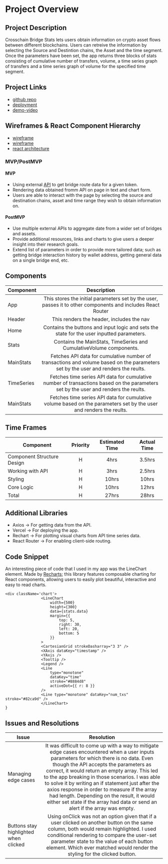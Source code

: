 # Project Overview


## Project Description

Crosschain Bridge Stats lets users obtain information on crypto asset flows between different blockchains. Users can retreive the information by selecting the Source and Destintion chains, the Asset and the time segment. Once the parameters have been set, the app returns three blocks of stats consisting of cumulative number of transfers, volume, a time series graph of transfers and a time series graph of volume for the specified time segment.

## Project Links

- [github repo](https://github.com/guillermoaviles/crosschain-bridging-stats)
- [deployment](https://crosschain-bridging-stats.vercel.app/)
- [demo-video](https://vimeo.com/772207095)

## Wireframes & React Component Hierarchy

- [wireframe](https://github.com/guillermoaviles/crosschain-bridging-stats/blob/MVP/design/Crosschain%20Bridge%20Stats%20Wireframe%201.png)
- [wireframe](https://github.com/guillermoaviles/crosschain-bridging-stats/blob/MVP/design/Crosschain%20Bridge%20Stats%20Wireframe%202.png)
- [react architecture](https://github.com/guillermoaviles/crosschain-bridging-stats/blob/MVP/design/React%20Component%20Hierarchy%20Diagram.png)


### MVP/PostMVP

#### MVP
- Using external [API](https://docs.axelarscan.io/) to get bridge route data for a given token.
- Rendering data obtained fromm API on page in text and chart form. 
- Users are able to interact with the page by selecting the source and destination chains, asset and time range they wish to obtain information on.

#### PostMVP

- Use multiple external APIs to aggregate date from a wider set of bridges and assets.
- Provide additional resources, links and charts to give users a deeper insight into their research goals.
- Extend list of parameters in order to provide more tailored data; such as getting bridge interaction history by wallet address, getting general data on a single bridge end, etc.

## Components

| Component | Description | 
| --- | :---: |  
| App | This stores the initial parameters set by the user, passes it to other components and includes React Router| 
| Header | This renders the header, includes the nav | 
| Home | Contains the buttons and input logic and sets the state for the user inputted parameters. | 
| Stats | Contains the MainStats, TimeSeries and CumulativeVolume components. | 
| MainStats | Fetches API data for cumulative number of transactions and volume based on the parameters set by the user and renders the reults. |
| TimeSeries | Fetches time series API data for cumulative number of transactions based on the parameters set by the user and renders the reults. |
| MainStats | Fetches time series API data for cumulative volume based on the parameters set by the user and renders the reults. |

## Time Frames

| Component | Priority | Estimated Time | Actual Time |
| --- | :---: |  :---: | :---: |
| Component Structure Design | H | 4hrs| 3.5hrs |
| Working with API | H | 3hrs| 2.5hrs |
| Styling | H | 10hrs| 10hrs |
| Core Logic | H | 10hrs| 12hrs |
| Total | H | 27hrs| 28hrs |

## Additional Libraries
 
 - Axios -> For getting data from the API.
 - Vercel -> For deploying the app.
 - Rechart -> For plotting visual charts from API time series data.
 - React Router -> For enabling client-side routing.

## Code Snippet

An interesting piece of code that I used in my app was the LineChart element. Made by [Recharts](https://recharts.org/en-US); this library features composable charting for React components, allowing users to easily plot beautiful, interactive and easy to read charts.

```
<div className='chart'>
                <LineChart
                    width={500}
                    height={300}
                    data={stats.data}
                    margin={{
                        top: 5,
                        right: 30,
                        left: 20,
                        bottom: 5
                    }}
                >
                <CartesianGrid strokeDasharray="3 3" />
                <XAxis dataKey="timestamp" />
                <YAxis />
                <Tooltip />
                <Legend />
                <Line
                    type="monotone"
                    dataKey="time"
                    stroke="#8884d8"
                    activeDot={{ r: 8 }}
                />
                <Line type="monotone" dataKey="num_txs" stroke="#82ca9d" />
                </LineChart>
}
```

## Issues and Resolutions

| Issue | Resolution | 
| --- | :---: |  
| Managing edge cases | It was difficult to come up with a way to mitigate edge cases encountered when a user inputs parameters for which there is no data. Even though the API accepts the parameters as correct, it would return an empty array. This led to the app breaking in those scenarios. I was able to solve it by writing an if statement just after the axios response in order to measure if the array had length. Depending on the result, it would either set state if the array had data or send an alert if the array was empty. | 
| Buttons stay highlighted when clicked | Using onClick was not an option given that if a user clicked on another button on the same column, both would remain highlighted. I used conditional rendering to compare the user-set parameter state to the value of each button element. Which ever matched would render the styling for the clicked button. | 


